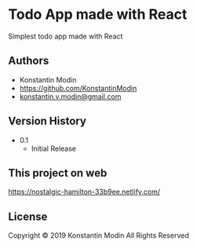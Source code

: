 # Todo App made with React

Simplest todo app made with React

## Authors

* Konstantin Modin
* https://github.com/KonstantinModin
* konstantin.v.modin@gmail.com


## Version History

* 0.1
    * Initial Release
	
## This project on web

https://nostalgic-hamilton-33b9ee.netlify.com/

## License

Copyright © 2019 Konstantin Modin All Rights Reserved
